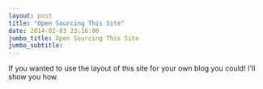 ```yaml
---
layout: post
title: "Open Sourcing This Site"
date: 2014-02-03 23:16:00
jumbo_title: Open Sourcing This Site
jumbo_subtitle:
---
```


If you wanted to use the layout of this site for your own blog you could! I'll show you how.